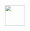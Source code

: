 <div align="center">
	<br>
    <br>
      <img src="https://github.githubassets.com/images/spinners/octocat-spinner-128.gif" width="64" height="64">
    <br>
	<br>
</div>
